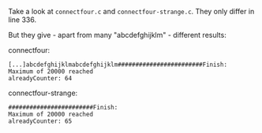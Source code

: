 Take a look at `connectfour.c` and `connectfour-strange.c`.
They only differ in line 336.

But they give - apart from many "abcdefghijklm" - different results:

connectfour:

```console
[...]abcdefghijklmabcdefghijklm########################Finish:
Maximum of 20000 reached
alreadyCounter: 64
```

connectfour-strange:

```console
########################Finish:
Maximum of 20000 reached
alreadyCounter: 65
```
